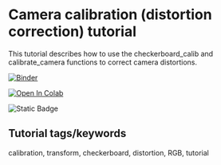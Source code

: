 # Camera calibration (distortion correction) tutorial



This tutorial describes how to use the checkerboard_calib and calibrate_camera functions to correct camera distortions.

[![Binder](https://mybinder.org/badge_logo.svg)](https://mybinder.org/v2/gh/danforthcenter/plantcv-tutorial-camera-calibration.git/HEAD)

<a target="_blank" href="https://colab.research.google.com/github/https://mybinder.org/v2/gh/danforthcenter/plantcv-tutorial-camera-calibration.git/HEAD">
  <img src="https://colab.research.google.com/assets/colab-badge.svg" alt="Open In Colab"/>
</a>

![Static Badge](https://img.shields.io/badge/Open%20on%20GitHub-black?logo=github)

## Tutorial tags/keywords

calibration, transform, checkerboard, distortion, RGB, tutorial
